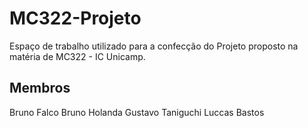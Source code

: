 # MC322-Projeto
Espaço de trabalho utilizado para a confecção do Projeto proposto na matéria de MC322 - IC Unicamp.


## Membros
Bruno Falco
Bruno Holanda
Gustavo Taniguchi
Luccas Bastos
